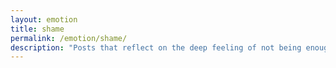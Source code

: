 ```yaml
---
layout: emotion
title: shame
permalink: /emotion/shame/
description: "Posts that reflect on the deep feeling of not being enough or being too much."
---
```

